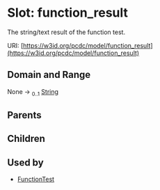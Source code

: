 
# Slot: function_result


The string/text result of the function test.

URI: [https://w3id.org/pcdc/model/function_result](https://w3id.org/pcdc/model/function_result)


## Domain and Range

None &#8594;  <sub>0..1</sub> [String](types/String.md)

## Parents


## Children


## Used by

 * [FunctionTest](FunctionTest.md)
